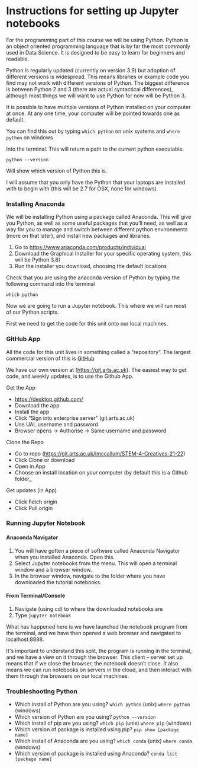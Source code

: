 # Instructions for setting up Jupyter notebooks

For the programming part of this course we will be using Python. Python is an object oriented programming language that is by far the most commonly used in Data Science. It is designed to be easy to learn for beginners and readable.

Python is regularly updated (currently on version 3.9) but adoption of different versions is widespread. This means libraries or example code you find may not work with different versions of Python. The biggest difference is between Python 2 and 3 (there are actual syntactical differences), although most things we will want to use Python for now will be Python 3.

It is possible to have multiple versions of Python installed on your computer at once. At any one time, your computer will be pointed towards one as default.

You can find this out by typing `which python` on unix systems and ```where python``` on windows

Into the terminal. This will return a path to the current python executable.

`python --version`

Will show which version of Python this is.

I will assume that you only have the Python that your laptops are installed with to begin with (this will be 2.7 for OSX, none for windows).

### Installing Anaconda

We will be installing Python using a package called Anaconda. This will give you Python, as well as some useful packages that you’ll need, as well as a way for you to manage and switch between different python environments (more on that later), and install new packages and libraries.

1. Go to https://www.anaconda.com/products/individual
2. Download the Graphical Installer for your specific operating system, this will be Python 3.8)
3. Run the installer you download, choosing the default locations

Check that you are using the anaconda version of Python by typing the following command into the terminal

`which python`

Now we are going to run a Jupyter notebook. This where we will run most of our Python scripts.

First we need to get the code for this unit onto our local machines.

### GitHub App

All the code for this unit lives in something called a “repository”. The largest
commercial version of this is [GitHub](https://github.com)

We have our own version at (https://git.arts.ac.uk). The easiest way to get code, and weekly updates, is to use the Github App.


Get the App
- https://desktop.github.com/
- Download the app
- Install the app
- Click “Sign into enterprise server" (git.arts.ac.uk)
- Use UAL username and password
- Browser opens -> Authorise -> Same username and password

Clone the Repo
- Go to repo (https://git.arts.ac.uk/lmccallum/STEM-4-Creatives-21-22)
- Click Clone or download
- Open in App
- Choose an install location on your computer (by default this is a Github folder_

Get updates (in App)
- Click Fetch origin
- Click Pull origin

### Running Jupyter Notebook

#### Anaconda Navigator
1. You will have gotten a piece of software called Anaconda Navigator when you installed Anaconda. Open this.
2. Select Jupyter notebooks from the menu. This will open a terminal window and a browser window.
3. In the browser window, navigate to the folder where you have downloaded the tutorial notebooks.

#### From Terminal/Console
1. Navigate (using cd) to where the downloaded notebooks are
2. Type `jupyter notebook`

What has happened here is we have launched the notebook program from the terminal, and we have then opened a web browser and navigated to localhost:8888.  

It's important to understand this split, the program is running in the terminal, and we have a view on it through the browser. This client – server set up means that if we close the browser, the notebook doesn’t close. It also means we can run notebooks on servers in the cloud, and then interact with them through the browsers on our local machines.  

### Troubleshooting Python

- Which install of Python are you using? `which python` (unix) `where python` (windows)
- Which version of Python are you using? `python —-version`
- Which install of pip are you using? `which pip` (unix) `where pip` (windows)
- Which version of package is installed using pip? `pip show [package name]`
- Which install of Anaconda are you using? `which conda` (unix) `where conda` (windows)
- Which version of package is installed using Anaconda? `conda list [package name]`
